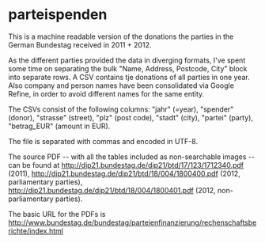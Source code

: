 parteispenden
=============

This is a machine readable version of the donations the parties in the German Bundestag received in 2011 + 2012.

As the different parties provided the data in diverging formats, I've spent some time on separating the bulk "Name, Address, Postcode, City" block into separate rows. A CSV contains tje donations of all parties in one year. Also company and person names have been consolidated via Google Refine, in order to avoid different names for the same entity.

The CSVs consist of the following columns: "jahr" (=year), "spender" (donor), "strasse" (street), "plz" (post code), "stadt" (city), "partei" (party), "betrag_EUR" (amount in EUR).

The file is separated with commas and encoded in UTF-8.

The source PDF -- with all the tables included as non-searchable images -- can be found at http://dip21.bundestag.de/dip21/btd/17/123/1712340.pdf (2011), http://dip21.bundestag.de/dip21/btd/18/004/1800400.pdf (2012, parliamentary parties), http://dip21.bundestag.de/dip21/btd/18/004/1800401.pdf (2012, non-parliamentary parties).

The basic URL for the PDFs is http://www.bundestag.de/bundestag/parteienfinanzierung/rechenschaftsberichte/index.html

